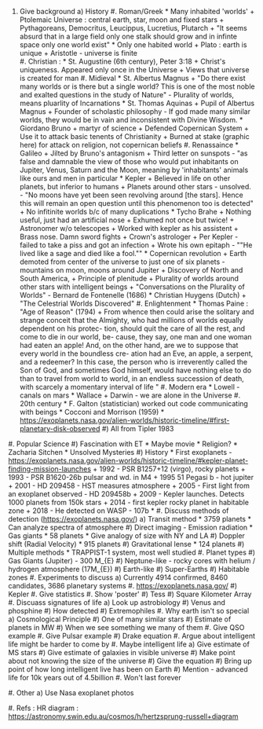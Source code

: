1. Give background
    a) History
        #. Roman/Greek
            * Many inhabited 'worlds'
                + Ptolemaic Universe : central earth, star, moon and fixed stars
                + Pythagoreans, Democritus, Leucippus, Lucretius, Plutarch
                + "It seems absurd that in a large field only one stalk should grow and in
                   infinte space only one world exist"
            * Only one habited world
                + Plato : earth is unique
                + Aristotle - universe is finite        
        #. Christian : 
            * St. Augustine (6th century), Peter 3:18
                + Christ's uniqueness. Appeared only once in the Universe
                + Views that universe is created for man
        #. Midieval
            * St. Albertus Magnus
                + "Do there exist many worlds or is there but a single world? This is one of 
                   the most noble and exalted questions in the study of Nature"
                    - Plurality of worlds, means pluarlity of Incarnations
            * St. Thomas Aquinas 
                + Pupil of Albertus Magnus
                + Founder of scholastic philosophy
                    - If god made many similar worlds, they would be in vain and inconsistent
                      with Divine Wisdom.
            * Giordano Bruno 
                + martyr of science
                + Defended Copernican System
                + Use it to attack basic tenents of Christianity
                + Burned at stake (graphic here) for attack on religion, not copernican
                  beliefs
        #. Renassaince
            * Galileo
                + Jilted by Bruno's antagonism
                + Third letter on sunspots
                    - "as false and damnable the view of those who would put inhabitants on 
                       Jupiter, Venus, Saturn and the Moon, meaning by 'inhabitants' animals
                       like ours and men in particular
            * Kepler 
                + Believed in life on other planets, but inferior to humans
                + Planets around other stars - unsolved.
                    - "No moons have yet been seen revolving around [the stars]. Hence this 
                       will remain an open question until this phenomenon too is detected"
                + No infitinite worlds b/c of many duplications
            * Tycho Brahe
                + Nothing useful, just had an artificial nose
                + Exhumed not once but twice!
                + Astronomer w/o telescopes
                + Worked with kepler as his assistent
                + Brass nose. Damn sword fights
                + Crown's astrologer
                + Per Kepler - failed to take a piss and got an infection
                + Wrote his own epitaph - ""He lived like a sage and died like a fool.""
            * Copernican revolution
                + Earth demoted from center of the universe to just one of six planets
                    - mountains on moon, moons around Jupiter
                + Discovery of North and South America, 
                + Principle of plenitude 
                + Plurality of worlds around other stars with intelligent beings
                + "Conversations on the Plurality of Worlds" - Bernard de Fontenelle (1686)
            * Christian Huygens (Dutch)
                + "The Celestrial Worlds Discovered"
        #. Enlightenment
            * Thomas Paine : "Age of Reason" (1794)
                + From whence then could arise the solitary and strange conceit that the
                  Almighty, who had millions of worlds equally dependent on his protec-
                  tion, should quit the care of all the rest, and come to die in our world, be-
                  cause, they say, one man and one woman had eaten an apple! And, on
                  the other hand, are we to suppose that every world in the boundless cre-
                  ation had an Eve, an apple, a serpent, and a redeemer? In this case, the
                  person who is irreverently called the Son of God, and sometimes God
                  himself, would have nothing else to do than to travel from world to
                  world, in an endless succession of death, with scarcely a momentary
                  interval of life "
        #. Modern era
            * Lowell - canals on mars
            * Wallace + Darwin - we are alone in the Universe
        #. 20th century
            * F. Galton (statistician) worked out code communicating with beings
            * Cocconi and Morrison (1959)
            * https://exoplanets.nasa.gov/alien-worlds/historic-timeline/#first-planetary-disk-observed
    #) All from Tipler 1983
                 
        
#. Popular Science
    #) Fascination with ET 
        * Maybe movie
        * Religion?
        * Zacharia Sitchen
        * Unsolved Mysteries 
    #) History
        * First exoplanets - https://exoplanets.nasa.gov/alien-worlds/historic-timeline/#kepler-planet-finding-mission-launches
            + 1992 - PSR B1257+12 (virgo), rocky planets
            + 1993 - PSR B1620-26b pulsar and wd. in M4
            + 1995 51 Pegasi b - hot jupiter 
            + 2001 - HD 209458 - HST measures atmosphere
            + 2005 - First light from an exoplanet observed - HD 209458b
            + 2009 - Kepler launches. Detects 1000 planets from 150k stars
            + 2014 - first kepler rocky planet in habitable zone
            + 2018 - He detected on WASP - 107b
        * 
#. Discuss methods of detection (https://exoplanets.nasa.gov/)
    a) Transit method
        * 3759 planets
        * Can analyze spectra of atmosphere
    #) Direct imaging  - Emission radiation
        * Gas giants
        * 58 planets 
        * Give analogy of size with NY and LA
    #) Doppler shift (Radial Velocity)
        * 915 planets
    #) Gravitational lense
        * 124 planets
    #) Multiple methods
        * TRAPPIST-1 system, most well studied
#. Planet types
    #) Gas Giants (Jupiter) - 300 M_{E}
    #) Neptune-like - rocky cores with helium / hydrogen atmosphere (17M_{E})
    #) Earth-like
    #) Super-Earths
    #) Habitable zones
#. Experiments to discuss
    a) Currently 4914 confirmed, 8460 candidates, 3686 planetary systems
        #. https://exoplanets.nasa.gov/
    #) Kepler 
        #. Give statistics
        #. Show 'poster'
    #) Tess
    #) Square Kilometer Array
#. Discuass signatures of life
    a) Look up astrobiology
    #) Venus and phosphine
    #) How detected
    #) Extremophiles
#. Why earth isn't so special
    a) Cosmological Principle
    #) One of many similar stars
    #) Estimate of planets in MW
    #) When we see something we many of them
        #. Give QSO example
        #. Give Pulsar example
    #) Drake equation
#. Argue about intelligent life might be harder to come by
#. Maybe intelligent life
    a) Give estimate of MS stars
    #) Give estimate of galaxies in visible universe
    #) Make point about not knowing the size of the universe
    #) Give the equation
    #) Bring up point of how long intelligent live has been on Earth
    #) Mention - advanced life for 10k years out of 4.5billion
        #. Won't last forever


#. Other
    a) Use Nasa exoplanet photos

#. Refs : HR diagram : https://astronomy.swin.edu.au/cosmos/h/hertzsprung-russell+diagram
